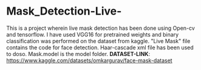 # Mask_Detection-Live-
This is a project wherein live mask detection has been done using Open-cv and tensorflow.
I have used VGG16 for pretrained weights and binary classification was performed on the dataset from kaggle.
"Live Mask" file contains the code for face detection. Haar-cascade xml file has been used to doso.
Mask.model is the model folder.
**DATASET-LINK**: https://www.kaggle.com/datasets/omkargurav/face-mask-dataset